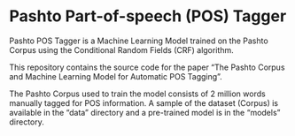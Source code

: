 # Pashto Part-of-speech (POS) Tagger

Pashto POS Tagger is a Machine Learning Model trained on the Pashto Corpus using the Conditional Random Fields (CRF) algorithm.

This repository contains the source code for the paper “The Pashto Corpus and Machine Learning Model for Automatic POS Tagging”.

The Pashto Corpus used to train the model consists of 2 million words manually tagged for POS information. A sample of the dataset (Corpus) is available in the “data” directory and a pre-trained model is in the “models” directory. 
